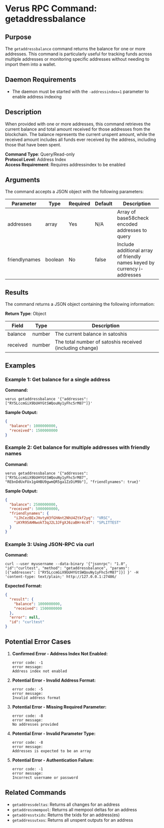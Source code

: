 # Verus RPC Command: getaddressbalance

## Purpose
The `getaddressbalance` command returns the balance for one or more addresses. This command is particularly useful for tracking funds across multiple addresses or monitoring specific addresses without needing to import them into a wallet.

## Daemon Requirements
- The daemon must be started with the `-addressindex=1` parameter to enable address indexing

## Description
When provided with one or more addresses, this command retrieves the current balance and total amount received for those addresses from the blockchain. The balance represents the current unspent amount, while the received amount includes all funds ever received by the address, including those that have been spent.

**Command Type**: Query/Read-only  
**Protocol Level**: Address Index  
**Access Requirement**: Requires addressindex to be enabled

## Arguments
The command accepts a JSON object with the following parameters:

| Parameter | Type | Required | Default | Description |
|-----------|------|----------|---------|-------------|
| addresses | array | Yes | N/A | Array of base58check encoded addresses to query |
| friendlynames | boolean | No | false | Include additional array of friendly names keyed by currency i-addresses |

## Results
The command returns a JSON object containing the following information:

**Return Type**: Object

| Field | Type | Description |
|-------|------|-------------|
| balance | number | The current balance in satoshis |
| received | number | The total number of satoshis received (including change) |

## Examples

### Example 1: Get balance for a single address

**Command:**
```
verus getaddressbalance '{"addresses": ["RY5LccmGiX9bUHYGtSWQouNy1yFhc5rM87"]}'
```

**Sample Output:**
```json
{
  "balance": 1000000000,
  "received": 1500000000
}
```

### Example 2: Get balance for multiple addresses with friendly names

**Command:**
```
verus getaddressbalance '{"addresses": ["RY5LccmGiX9bUHYGtSWQouNy1yFhc5rM87", "REbnDdUxFUx1g4HBU9gwmQR5ga1ZzDiM9b"], "friendlynames": true}'
```

**Sample Output:**
```json
{
  "balance": 2500000000,
  "received": 5000000000,
  "friendlynames": {
    "iJhCezBExJHvtyH3fGhNnt2NhU4Ztkf2yq": "VRSC",
    "iKYR95AHNwokT3qJ2L3JFgXJ6zaBHr4c4T": "SPLITTEST"
  }
}
```

### Example 3: Using JSON-RPC via curl

**Command:**
```
curl --user myusername --data-binary '{"jsonrpc": "1.0", "id":"curltest", "method": "getaddressbalance", "params": [{"addresses": ["RY5LccmGiX9bUHYGtSWQouNy1yFhc5rM87"]}] }' -H 'content-type: text/plain;' http://127.0.0.1:27486/
```

**Expected Format:**
```json
{
  "result": {
    "balance": 1000000000,
    "received": 1500000000
  },
  "error": null,
  "id": "curltest"
}
```

## Potential Error Cases

1. **Confirmed Error - Address Index Not Enabled:**
   ```
   error code: -1
   error message:
   Address index not enabled
   ```

2. **Potential Error - Invalid Address Format:**
   ```
   error code: -5
   error message:
   Invalid address format
   ```

3. **Potential Error - Missing Required Parameter:**
   ```
   error code: -8
   error message:
   No addresses provided
   ```

4. **Potential Error - Invalid Parameter Type:**
   ```
   error code: -8
   error message:
   Addresses is expected to be an array
   ```

5. **Potential Error - Authentication Failure:**
   ```
   error code: -1
   error message:
   Incorrect username or password
   ```

## Related Commands
- `getaddressdeltas`: Returns all changes for an address
- `getaddressmempool`: Returns all mempool deltas for an address
- `getaddresstxids`: Returns the txids for an address(es)
- `getaddressutxos`: Returns all unspent outputs for an address
